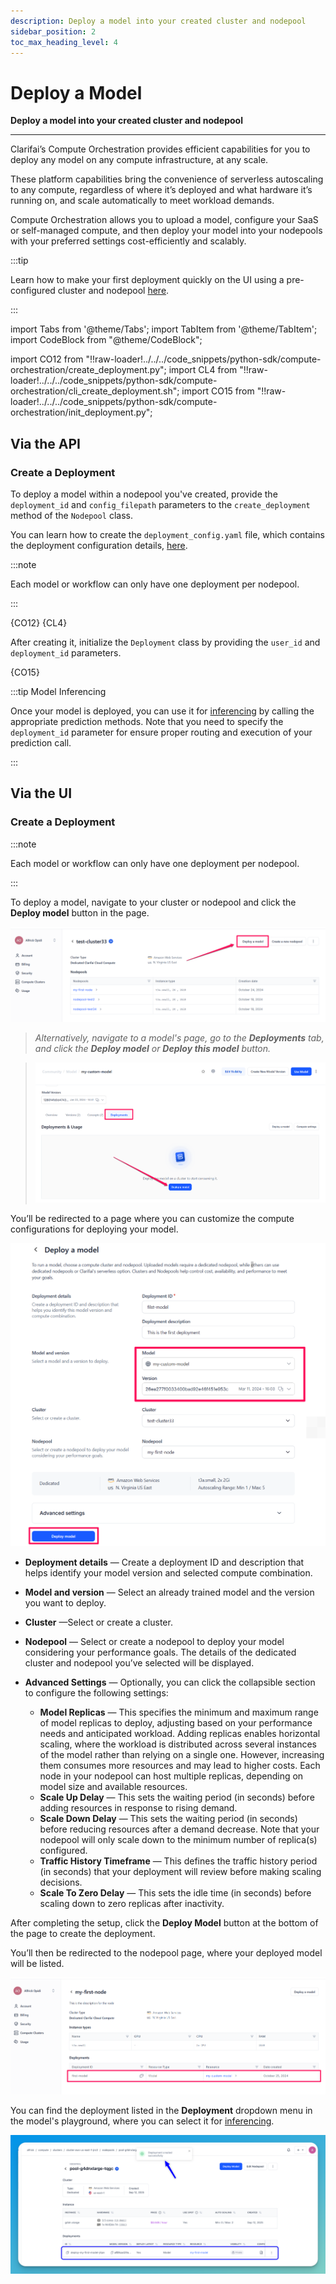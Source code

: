 ```yaml
---
description: Deploy a model into your created cluster and nodepool
sidebar_position: 2
toc_max_heading_level: 4
---
```


# Deploy a Model

**Deploy a model into your created cluster and nodepool**
<hr />

Clarifai’s Compute Orchestration provides efficient capabilities for you to deploy any model on any compute infrastructure, at any scale. 

These platform capabilities bring the convenience of serverless autoscaling to any compute, regardless of where it’s deployed and what hardware it’s running on, and scale automatically to meet workload demands.

Compute Orchestration allows you to upload a model, configure your SaaS or self-managed compute, and then deploy your model into your nodepools with your preferred settings cost-efficiently and scalably. 

:::tip

Learn how to make your first deployment quickly on the UI using a pre-configured cluster and nodepool [here](https://docs.clarifai.com/getting-started/first-deployment). 

:::


import Tabs from '@theme/Tabs';
import TabItem from '@theme/TabItem';
import CodeBlock from "@theme/CodeBlock";

import CO12 from "!!raw-loader!../../../code_snippets/python-sdk/compute-orchestration/create_deployment.py";
import CL4 from "!!raw-loader!../../../code_snippets/python-sdk/compute-orchestration/cli_create_deployment.sh";
import CO15 from "!!raw-loader!../../../code_snippets/python-sdk/compute-orchestration/init_deployment.py";

## **Via the API**

### Create a Deployment

To deploy a model within a nodepool you've created, provide the `deployment_id` and `config_filepath` parameters to the `create_deployment` method of the `Nodepool` class.

You can learn how to create the `deployment_config.yaml` file, which contains the deployment configuration details, [here](clusters-nodepools.md#set-up-project-directory).

:::note

Each model or workflow can only have one deployment per nodepool.

:::

<Tabs>
<TabItem value="python" label="Python">
    <CodeBlock className="language-python">{CO12}</CodeBlock>
</TabItem>
<TabItem value="bash" label="CLI">
    <CodeBlock className="language-yaml">{CL4}</CodeBlock>
</TabItem>
</Tabs>

After creating it, initialize the `Deployment` class by providing the `user_id` and `deployment_id` parameters. 

<Tabs>
<TabItem value="python" label="Python">
    <CodeBlock className="language-python">{CO15}</CodeBlock>
</TabItem>
</Tabs>

:::tip Model Inferencing

Once your model is deployed, you can use it for [inferencing](https://docs.clarifai.com/compute/models/model-inference) by calling the appropriate prediction methods. Note that you need to specify the `deployment_id` parameter for ensure proper routing and execution of your prediction call. 

:::

## **Via the UI**

### Create a Deployment

:::note

Each model or workflow can only have one deployment per nodepool.

:::

To deploy a model, navigate to your cluster or nodepool and click the **Deploy model** button in the page. 
 
![ ](/img/compute-orchestration/compute-11.png)

> _Alternatively, navigate to a model's page, go to the **Deployments** tab, and click the **Deploy model** or **Deploy this model** button._

> ![ ](/img/compute-orchestration/compute-12.png)

You’ll be redirected to a page where you can customize the compute configurations for deploying your model. 

![ ](/img/compute-orchestration/compute-13.png)

-  **Deployment details** — Create a deployment ID and description that helps identify your model version and selected compute combination.

- **Model and version** — Select an already trained model and the version you want to deploy.

- **Cluster** —Select or create a cluster.

- **Nodepool** — Select or create a nodepool to deploy your model considering your performance goals. The details of the dedicated cluster and nodepool you’ve selected will be displayed. 

- **Advanced Settings** — Optionally, you can click the collapsible section to configure the following settings:

    - **Model Replicas** — This specifies the minimum and maximum range of model replicas to deploy, adjusting based on your performance needs and anticipated workload. Adding replicas enables horizontal scaling, where the workload is distributed across several instances of the model rather than relying on a single one. However, increasing them consumes more resources and may lead to higher costs. Each node in your nodepool can host multiple replicas, depending on model size and available resources.
    - **Scale Up Delay** — This sets the waiting period (in seconds) before adding resources in response to rising demand.
    - **Scale Down Delay** — This sets the waiting period (in seconds) before reducing resources after a demand decrease. Note that your nodepool will only scale down to the minimum number of replica(s) configured.
    - **Traffic History Timeframe** — This defines the traffic history period (in seconds) that your deployment will review before making scaling decisions.
    - **Scale To Zero Delay** — This sets the idle time (in seconds) before scaling down to zero replicas after inactivity.
   
After completing the setup, click the **Deploy Model** button at the bottom of the page to create the deployment. 

You’ll then be redirected to the nodepool page, where your deployed model will be listed.

![ ](/img/compute-orchestration/compute-14.png)

You can find the deployment listed in the **Deployment** dropdown menu in the model's playground, where you can select it for [inferencing](https://docs.clarifai.com/compute/models/model-inference).

![ ](/img/compute-orchestration/compute-14-1.png)